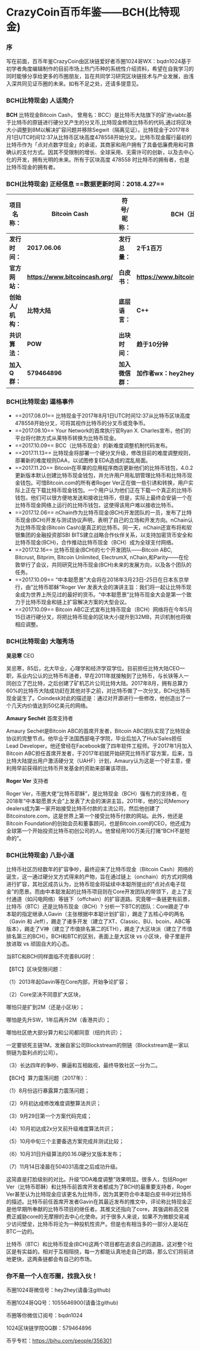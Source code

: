 
# CrazyCoin百币年鉴——BCH(比特现金) 

### 序
写在前面，百币年鉴CrazyCoin由区块链爱好者币圈1024哥WX：bqdn1024基于初学者角度编辑制作的目前市场上热门币种的系统性介绍资料，希望在自我学习的同时能够分享给更多的币圈朋友，旨在共同学习研究区块链技术与产业发展，由浅入深共同见证币圈的未来。如有不足之处，还请多提意见。

### BCH(比特现金) 人话简介

**BCH**  比特现金Bitcoin Cash， 曾用名：BCC）是比特币大陆旗下的矿池viabtc基于比特币的原链进行硬分叉产生的分叉币,比特现金修改比特币的代码,通过将区块大小调整到8M以解决扩容问题并移除Segwit（隔离见证）。比特现金于2017年8月1日UTC时间12:37从比特币区块高度478558开始分叉。比特币现金履行最初的比特币作为「点对点数字现金」的承诺，其商家和用户拥有了具备低廉费用和可靠确认的支付方式。因其不受限制的增长、全球采用、无需许可的创新，以及去中心化的开发，拥有光明的未来。所有于区块高度 478558 时比特币的拥有者，也是比特币现金的拥有者。

### BCH(比特现金) 正经信息  ==数据更新时间：2018.4.27==

**项目名称：**| **Bitcoin Cash**|**符号/昵称：**|**BCH（比特现金）**
----------- | ----------- | ------------- | -------------
**发行时间：** | **2017.06.06** | **发行总量：**| **2千1百万**
**官方网站：**| **https://www.bitcoincash.org/**  | **白皮书：** | **https://www.bitcoincash.org/bitcoin.pdf**
**创始人/机构：**  | **比特大陆** | **底层语言：** | **C++**
**共识算法：** | **POW**  | **出块时间：**| **趋于10分钟**
**加入Q群：** | **579464896**  | **加入微信群：**| **加作者wx：hey2hey进群**


### BCH(比特现金) 逼格事件

 - ==2017.08.01== 比特现金于2017年8月1日UTC时间12:37从比特币区块高度478558开始分叉，可将其视作比特币的分叉币或竞争币。
 - ==2017.08.10== Your Network的首席执行官Ryan X. Charles宣布，他们的平台将付款方式从莱特币转换为比特币现金。
 - ==2017.10.09== BCC（比特币现金）的新难度调整机制代码发布。
 - ==2017.11.13== 比特现金将部署一个硬分叉升级，修改目前的难度调整规则，部署新的难度规则DAA，以试图修复EDA造成的混乱局面。
 - ==2017.11.20== Bitcoin在苹果的应用程序商店更新他们的比特币钱包，4.0.2更新版本默认创建比特币现金钱包，并允许用户用私钥管理比特币和比特币现金钱包。可惜Bitcoin.com的所有者Roger Ver正在做一些引诱和转换，用户实际上正在下载比特币现金钱包。一个用户认为他们正在下载一个真正的比特币钱包，他们可以很方便地发送和接收比特币，但是，实际上最终会安装一个在比特币现金网络上运行的比特币钱包，这使得该用户难以接收比特币。
 - ==2017.12.06== nChain作为比特币现金(BCH)开发团队的一员，发布了比特币现金(BCH)开发与测试协议声明，表明了自己的立场和开发方向。nChain认为比特币现金(Bitcoin Cash)是真正的比特币。同一天，nChain还宣布将和软银集团的金融投资部SBI BITS建立战略合作伙伴关系，以支持加密货币安全和比特币现金(BCH)，合作推动比特币现金（BCH）成为全球支付网络。
 - ==2017.12.16== 比特币现金(BCH)的七个开发团队——Bitcoin ABC, Bitcrust, Bitprim, Bitcoin Unlimited, ElectrumX, nChain,和Parity——在伦敦举行了会议，共同研究比特币现金(BCH)未来的发展方向，以及各个团队的任务。
 - ==2017.10.09== “中本聪愿景”大会将在2018年3月23日-25日在日本东京举行，由“比特币耶稣”Roger Ver 发表大会的演讲主旨：我们将一起让比特币现金成为世界上所见过的最好的货币。“中本聪愿景”比特币现金大会是第一个致力于比特币现金和链上扩容解决方案的大型会议。
 - ==2017.10.09== Bitcoin ABC正式宣布比特币现金（BCH）网络将在今年5月15日进行硬分叉，将把比特币现金的区块大小提升到32MB，共识机制也将做相应调整。



### BCH(比特现金) 大咖秀场

**吴忌寒** CEO

吴忌寒，85后，北大毕业，心理学和经济学双学位。目前担任比特大陆CEO一职，系业内公认的比特币布道者，早在2011年就接触到了比特币，与长铗等人一同创立了巴比特，之后创建了矿机芯片公司比特大陆。2017年8月，拥有总算力60%的比特币大陆成功赶在其他对手之前，对比特币做了一次分叉，BCH比特币现金诞生了。Coindesk对此的描述是：通过对开源进行一些修改，他创造出了一个几天内价值达到50亿美元的网络。

**Amaury Sechét** 首席支持者

Amaury Sechét是Bitcoin ABC的首席开发者，Bitcoin ABC团队实现了比特现金协议的完整节点。他毕业于法国西部电子学院，毕业后加入了Hub’Sales担任Lead Developer。他还曾经在Facebook做了四年软件工程师。于2017年1月加入Bitcoin ABC担任首席开发者，于2017年初就开始研究比特币扩容方案，后来，当比特大陆提出用户激活硬分叉（UAHF）计划，Amaury认为这是一个好主意，便利用早前获得的比特币开发基金的资助来部署该项目。

**Roger Ver** 支持者

Roger Ver，币圈大佬“比特币耶稣”，是比特现金（BCH）强有力的支持者，在2018年“中本聪愿景大会”上发表了大会的演讲主旨。2011年，他的公司Memory dealers成为第一家开始接受比特币付款的主流公司，然后他创建了Bitcoinstore.com，这是世界上第一个接受比特币付款的网站。此外，他还是Bitcoin Foundation的创始会员和董事顾问，也是Bitcoin.com的CEO，他还成为全球第一个开始投资比特币初创公司的人。他曾经用100万美元打赌“BCH不是短命的”。



### BCH(比特现金) 八卦小道

比特币社区历经数年的扩容争吵，最终迎来了比特币现金（Bitcoin Cash）网络的诞生，这一通过硬分叉方式得来的产物，旨在通过链上（onchain）的方式对网络进行扩容，其社区成员认为，比特币现金将延续中本聪所提出的“点对点电子现金”的愿景。而由中本聪发起的比特币项目则在Core开发团队的带领下，走上了支付通道（如闪电网络）等链下（offchain）的扩容道路。究竟哪一条链更有前景，比特币（BTC）还是比特币现金（BCH）?
分析一下BTC的团队：Core踢走了中本聪的指定继承人Gavin（主张根据中本聪计划扩容），踢走了五核心中的两名（Gavin 和 Jeff），踢走了诸多开发（建立了XT、Classic、BU、bcoin、ABC等版本），踢走了V神（建立了市值排名第二的ETH），踢走了大区块派（建立了市值排名第三的BCH）。BCH和BTC的区别，表面上是大区块 vs 小区块，骨子里是开放进取 vs 顽固自大的心态。

当BTC和BCH同样面临不完善BUG时：

【BTC】区块受限问题：

（1）2013年起Gavin等在Core内部，开始争论扩容；

（2）Core坚决不同意扩大区块，

哪怕只是扩到2M（还是小区块）；

哪怕是先升SW，1年后再升2M（香港共识）；

哪怕社区绝大部分算力和公司都同意（纽约共识）；

一定要锁死主链1M，发展自家公司Blockstream的侧链（Blockstream是一家以侧链为盈利点的公司）。

（3）长达四年的争吵、撕逼和互相敌视，最终导致社区一分为二。

【BCH】算力震荡问题（2017年）：

（1）8月份运行暴露算力震荡问题；

（2）9月初达成修改难度调整算法共识；

（3）9月29日第一个方案代码完成；

（4）10月初达成2x分叉前升级难度算法共识；

（5）10月中旬三个主要备选方案完成并测试比较；

（6）10月31日升级算法的0.16.0硬分叉版本发布；

（7）11月14日凌晨在504031高度之后成功升级。

这简直是打脸级别的对比。升级“DDA难度调整”效果明显。很多人，包括Roger Ver（比特币耶稣）和比特币前首席开发者都成为了BCH的最重要支持者，Roger Ver甚至认为比特现金应该更名为比特币，因为其更符合中本聪白皮书中对比特币的描述。比特币前任首席开发者Gavin在其最近发布的推文中，评论称比特现金正是他早期所奉献的比特币项目的继任者。其推文还指向了core，其强调称高交易费正威胁core的无摩擦的去中心化使命。对于很多人来说，如果不为微额交易减少访问壁垒，比特币将沦为一种投机性资产。但是也有相当多的一部分人是站在BTC一边的。

比特币（BTC）和比特币现金(BCH)这两个项目都在追求自己的道路，这对整个社区是有实益的。相对于互相阻挠，每一方都能认真地走自己的路，那么它们将前进地更快，这两条链都会有自己的市场。


### 你不是一个人在币圈，找我入伙！
币圈1024哥微信号：hey2hey(请备注github)

币圈1024哥QQ号：1055646900(请备注github)

币圈等你微信订阅号：bqdn1024

1024区块链学院QQ群：579464896

币乎专栏：https://bihu.com/people/356301

